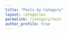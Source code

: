 ```yaml
---
title: "Posts by Category"
layout: categories
permalink: /category/test
author_profile: true
---
```

